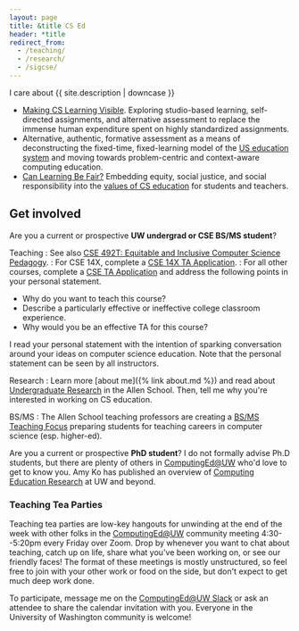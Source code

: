 ```yaml
---
layout: page
title: &title CS Ed
header: *title
redirect_from:
  - /teaching/
  - /research/
  - /sigcse/
---
```


I care about {{ site.description | downcase }}

- [Making CS Learning Visible](https://doi.org/10.1145/3304221.3319791). Exploring studio-based learning, self-directed assignments, and alternative assessment to replace the immense human expenditure spent on highly standardized assignments.
- Alternative, authentic, formative assessment as a means of deconstructing the fixed-time, fixed-learning model of the [US education system](https://computinged.wordpress.com/2020/01/27/thorndike-won-dewey-lost-the-most-important-thing-to-know-about-the-us-education-system/) and moving towards problem-centric and context-aware computing education.
- [Can Learning Be Fair?](https://youtu.be/MnRZcPeEAv0) Embedding equity, social justice, and social responsibility into the [values of CS education](https://medium.com/bits-and-behavior/21st-grand-challenges-for-computing-education-f5e937d57155) for students and teachers.

## Get involved

Are you a current or prospective **UW undergrad or CSE BS/MS student**?

Teaching
: See also [CSE 492T: Equitable and Inclusive Computer Science Pedagogy](https://courses.cs.washington.edu/courses/cse492t/).
: For CSE 14X, complete a [CSE 14X TA Application](http://courses.cs.washington.edu/courses/cse14x/ta/).
: For all other courses, complete a [CSE TA Application](https://ta.cs.washington.edu/apply/) and address the following points in your personal statement.

  - Why do you want to teach this course?
  - Describe a particularly effective or ineffective college classroom experience.
  - Why would you be an effective TA for this course?

  I read your personal statement with the intention of sparking conversation around your ideas on computer science education. Note that the personal statement can be seen by all instructors.

Research
: Learn more [about me]({% link about.md %}) and read about [Undergraduate Research](https://www.cs.washington.edu/academics/ugrad/enrichment/research) in the Allen School. Then, tell me why you're interested in working on CS education.

BS/MS
: The Allen School teaching professors are creating a [BS/MS Teaching Focus](https://docs.google.com/document/d/1s_NOnBeXRqzxYkUaGz7aUbGA1fLy87sMfINpFO01Myo/preview) preparing students for teaching careers in computer science (esp. higher-ed).

Are you a current or prospective **PhD student**? I do not formally advise Ph.D students, but there are plenty of others in [ComputingEd@UW](https://computinged.uw.edu/) who'd love to get to know you. Amy Ko has published an overview of [Computing Education Research](https://faculty.washington.edu/ajko/cer) at UW and beyond.

### Teaching Tea Parties

Teaching tea parties are low-key hangouts for unwinding at the end of the week with other folks in the [ComputingEd@UW](https://computinged.uw.edu/) community meeting 4:30--5:20pm every Friday over Zoom. Drop by whenever you want to chat about teaching, catch up on life, share what you've been working on, or see our friendly faces! The format of these meetings is mostly unstructured, so feel free to join with your other work or food on the side, but don't expect to get much deep work done.

To participate, message me on the [ComputingEd@UW Slack](http://computinged-uw.slack.com/) or ask an attendee to share the calendar invitation with you. Everyone in the University of Washington community is welcome!
